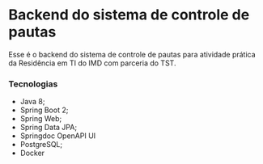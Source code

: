 # Backend do sistema de controle de pautas
  Esse é o backend do sistema de controle de pautas 
  para atividade prática da Residência em TI do IMD 
  com parceria do TST.
  
### Tecnologias
 - Java 8;
 - Spring Boot 2;
 - Spring Web;
 - Spring Data JPA;
 - Springdoc OpenAPI UI
 - PostgreSQL;
 - Docker
